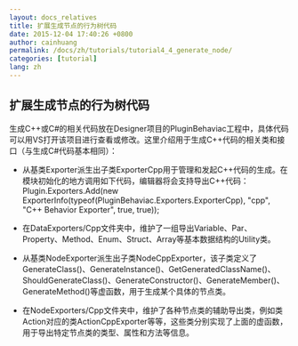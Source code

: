 ```yaml
---
layout: docs_relatives
title: 扩展生成节点的行为树代码
date: 2015-12-04 17:40:26 +0800
author: cainhuang
permalink: /docs/zh/tutorials/tutorial4_4_generate_node/
categories: [tutorial]
lang: zh
---
```


## 扩展生成节点的行为树代码
生成C++或C#的相关代码放在Designer项目的PluginBehaviac工程中，具体代码可以用VS打开该项目进行查看或修改。这里介绍用于生成C++代码的相关类和接口（与生成C#代码基本相同）：

- 从基类Exporter派生出子类ExporterCpp用于管理和发起C++代码的生成。在模块初始化的地方调用如下代码，编辑器将会支持导出C++代码：
Plugin.Exporters.Add(new ExporterInfo(typeof(PluginBehaviac.Exporters.ExporterCpp), "cpp", "C++ Behavior Exporter", true, true));

- 在DataExporters/Cpp文件夹中，维护了一组导出Variable、Par、Property、Method、Enum、Struct、Array等基本数据结构的Utility类。

- 从基类NodeExporter派生出子类NodeCppExporter，该子类定义了GenerateClass()、GenerateInstance()、GetGeneratedClassName()、ShouldGenerateClass()、GenerateConstructor()、GenerateMember()、GenerateMethod()等虚函数，用于生成某个具体的节点类。

- 在NodeExporters/Cpp文件夹中，维护了各种节点类的辅助导出类，例如类Action对应的类ActionCppExporter等等，这些类分别实现了上面的虚函数，用于导出特定节点类的类型、属性和方法等信息。
